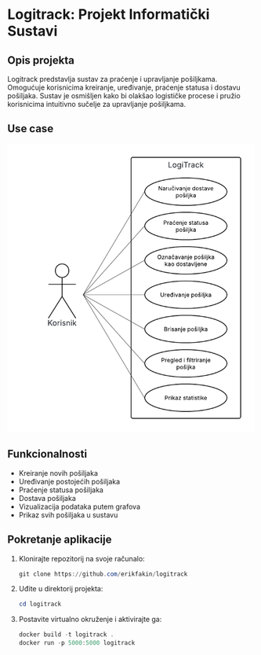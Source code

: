 # Logitrack: Projekt Informatički Sustavi

## Opis projekta
Logitrack predstavlja sustav za praćenje i upravljanje pošiljkama. Omogućuje korisnicima kreiranje, uređivanje, praćenje statusa i dostavu pošiljaka. Sustav je osmišljen kako bi olakšao logističke procese i pružio korisnicima intuitivno sučelje za upravljanje pošiljkama.

## Use case
![Logitrack use case](usecase.png "Logitrack Use Case")

## Funkcionalnosti
- Kreiranje novih pošiljaka
- Uređivanje postojećih pošiljaka
- Praćenje statusa pošiljaka
- Dostava pošiljaka
- Vizualizacija podataka putem grafova
- Prikaz svih pošiljaka u sustavu

## Pokretanje aplikacije

1. Klonirajte repozitorij na svoje računalo:
    ```powershell
    git clone https://github.com/erikfakin/logitrack
    ```

2. Uđite u direktorij projekta:
    ```powershell
    cd logitrack
    ```

3. Postavite virtualno okruženje i aktivirajte ga:
    ```powershell
    docker build -t logitrack .
    docker run -p 5000:5000 logitrack
    ```